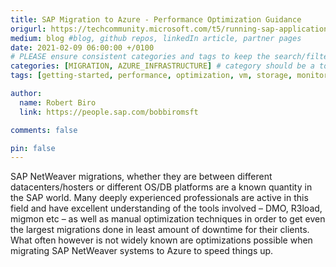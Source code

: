 ```yaml
---
title: SAP Migration to Azure - Performance Optimization Guidance
origurl: https://techcommunity.microsoft.com/t5/running-sap-applications-on-the/sap-migration-to-azure-performance-optimization-guidance/ba-p/2112474
medium: blog #blog, github repos, linkedIn article, partner pages
date: 2021-02-09 06:00:00 +/0100
# PLEASE ensure consistent categories and tags to keep the search/filtering meaningful!
categories: [MIGRATION, AZURE_INFRASTRUCTURE] # category should be a topic and sub-category primary product
tags: [getting-started, performance, optimization, vm, storage, monitoring, migration, caching]     # TAG names should always be lowercase

author:
  name: Robert Biro
  link: https://people.sap.com/bobbiromsft

comments: false

pin: false
---
```


SAP NetWeaver migrations, whether they are between different datacenters/hosters or different OS/DB platforms are a known quantity in the SAP world. Many deeply experienced professionals are active in this field and have excellent understanding of the tools involved – DMO, R3load, migmon etc – as well as manual optimization techniques in order to get even the largest migrations done in least amount of downtime for their clients. What often however is not widely known are optimizations possible when migrating SAP NetWeaver systems to Azure to speed things up.
